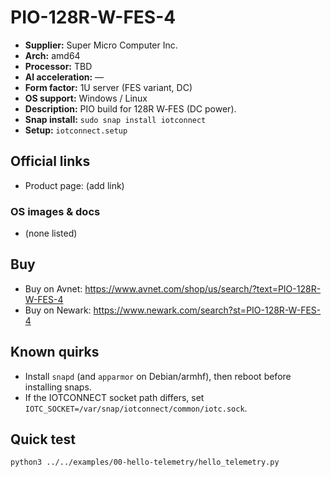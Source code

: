 # PIO-128R-W-FES-4

- **Supplier:** Super Micro Computer  Inc.
- **Arch:** amd64
- **Processor:** TBD
- **AI acceleration:** —
- **Form factor:** 1U server (FES variant, DC)
- **OS support:** Windows / Linux
- **Description:** PIO build for 128R W‑FES (DC power).
- **Snap install:** `sudo snap install iotconnect`
- **Setup:** `iotconnect.setup`

## Official links
- Product page: (add link)

### OS images & docs
- (none listed)

## Buy
- Buy on Avnet: https://www.avnet.com/shop/us/search/?text=PIO-128R-W-FES-4
- Buy on Newark: https://www.newark.com/search?st=PIO-128R-W-FES-4

## Known quirks
- Install `snapd` (and `apparmor` on Debian/armhf), then reboot before installing snaps.
- If the IOTCONNECT socket path differs, set `IOTC_SOCKET=/var/snap/iotconnect/common/iotc.sock`.

## Quick test
```bash
python3 ../../examples/00-hello-telemetry/hello_telemetry.py
```

